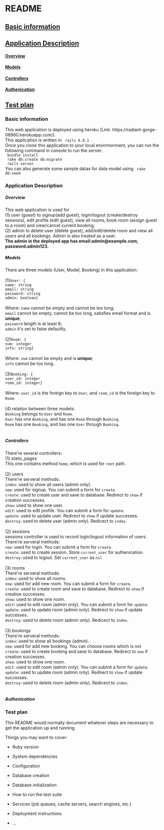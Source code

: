 # README
## [Basic information](#basicInfo)
## [Application Description](#description)
   #### [Overview](#overview)
   #### [Models](#models)
   #### [Controllers](#controllers)
   #### [Authenication](#auth)
## [Test plan](#testplan)
<h3><span id='basicInfo'>Basic information</span></h3>
  This web application is deployed using heroku (Link: https://radiant-gorge-08960.herokuapp.com/). <br>
  This application is written in <code> rails 6.0.1 </code>. <br>
  Once you clone this application to your local envirmonment, you can run the following command in console to run the server: <br>
  <code> bundle install </code> <br>
  <code> rake db:create db:migrate </code> <br>
  <code> rails server </code> <br>
  You can also generate some sample datas for data model using <code> rake db:seed </code> <br>
<h3><span id='description'>Application Description</span></h3> 
<h5><span id='overview'>Overview</span></h5>
  This web application is used for <br>
  (1) user (guest) to signup(add guest), login/logout (create/destroy sessions), edit profile (edit guest), view all rooms, book room (assign guest to a room) and view/cancel current booking; <br>
  (2) admin to delete user (delete guest), add/edit/delete room and view all users and all bookings. Admin is also treated as a user.<br>
  <strong>The admin in the deployed app has email:admin@example.com, password:admin123.</strong>
<h5><span id='models'>Models</span></h5>
   There are three models (User, Model, Booking) in this application: <br>
   <br>
   (1)<code>User: {</code><br>
      <code>name: string</code><br>
      <code>email: string</code><br>
      <code>password: string</code><br>
      <code>admin: boolean}</code><br>
   <br>   
   Where: <code>name</code> cannot be empty and cannot be too long;<br>
   <code>email</code> cannot be empty, cannot be too long, satisfies email format and is <strong>unique</strong>;<br>
   <code>password</code> length is at least 6;<br>
   <code>admin</code> it's set to false defaultly.<br>
   <br>
   (2)<code>Room: {</code><br>
      <code>num: integer</code><br>
      <code>info: string}</code><br>
   <br>   
   Where: <code>num</code> cannot be empty and is <strong>unique</strong>;<br>
   <code>info</code> cannot be too long.<br>
   <br>
   (3)<code>Booking: {</code><br>
      <code>user_id: integer</code><br>
      <code>room_id: integer}</code><br>
   <br>
   Where: <code>user_id</code> is the foreign key to <code>User</code>, and <code>room_id</code> is the foreign key to <code>Room</code>. 
    <br><br>
    (4) relation between three models:<br>
    <code>Booking</code> belongs to <code>User</code> and <code>Room</code>. <br>
    <code>User</code> has one <code>Booking</code>, and has one <code>Room</code> through <code>Booking</code>. <br>
    <code>Room</code> has one <code>Booking</code>, and has one <code>User</code> through <code>Booking</code>. <br>
    <br>
<h5><span id='controllers'>Controllers</span></h5>
    There're several controllers: <br>
    (1) static_pages <br>
    This one contains method <code>home</code>, which is used for <code>root</code> path.
    <br><br>
    (2) users <br>
    There're serveral methods:<br>
    <code>index</code>: used to show all users (admin only). <br>
    <code>new</code>: used for signup. You can submit a form for <code>create</code>. <br>
    <code>create</code>: used to create user and save to database. Redirect to <code>show</code> if creation successes. <br>
    <code>show</code>: used to show one user. <br>
    <code>edit</code>: used to edit profile. You can submit a form for <code>update</code>. <br>
    <code>update</code>: used to update user. Redirect to <code>show</code> if update successes. <br>
    <code>destroy</code>: used to delete user (admin only). Redicect to <code>index</code>. 
    <br><br>
    (2) sessions <br>
    sessions controller is used to record login/logout information of users. <br>
    There're serveral methods:<br>
    <code>new</code>: used for login. You can submit a form for <code>create</code>. <br>
    <code>create</code>: used to create session. Store <code>current_user</code> for authenication. <br>
    <code>destroy</code>: used to logout. Set <code>current_user</code> as <code>nil</code>
    <br><br>
    (3) rooms <br>
    There're serveral methods:<br>
    <code>index</code>: used to show all rooms. <br>
    <code>new</code>: used for add new room. You can submit a form for <code>create</code>. <br>
    <code>create</code>: used to create room and save to database. Redirect to <code>show</code> if creation successes. <br>
    <code>show</code>: used to show one room. <br>
    <code>edit</code>: used to edit room (admin only). You can submit a form for <code>update</code>. <br>
    <code>update</code>: used to update room (admin only). Redirect to <code>show</code> if update successes. <br>
    <code>destroy</code>: used to delete room (admin only). Redicect to <code>index</code>. 
    <br><br>
    (3) bookings <br>
    There're serveral methods:<br>
    <code>index</code>: used to show all bookings (admin). <br>
    <code>new</code>: used for add new booking. You can choose rooms which is not  <br>
    <code>create</code>: used to create booking and save to database. Redirect to <code>new</code> if creation successes. <br>
    <code>show</code>: used to show one room. <br>
    <code>edit</code>: used to edit room (admin only). You can submit a form for <code>update</code>. <br>
    <code>update</code>: used to update room (admin only). Redirect to <code>show</code> if update successes. <br>
    <code>destroy</code>: used to delete room (admin only). Redicect to <code>index</code>. 
    <br><br>
<h5><span id='auth'>Authenication</span><h5>
<h3><span id='testplan'>Test plan</span></h3> 
  This README would normally document whatever steps are necessary to get the
application up and running.

Things you may want to cover:

* Ruby version

* System dependencies

* Configuration

* Database creation

* Database initialization

* How to run the test suite

* Services (job queues, cache servers, search engines, etc.)

* Deployment instructions

* ...
